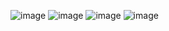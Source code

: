 ![image](https://github.com/Tarun4572/natours/assets/81795770/f2241fb2-95cc-4b82-aa97-31f4327dd5ce)
![image](https://github.com/Tarun4572/natours/assets/81795770/2b7c63c0-41a2-489b-9751-c3411b322804)
![image](https://github.com/Tarun4572/natours/assets/81795770/8395ba5f-09ec-47a9-b6c0-7d3cab3a1ed7)
![image](https://github.com/Tarun4572/natours/assets/81795770/486e2dc1-60e8-4e42-99bb-657661ae828d)


